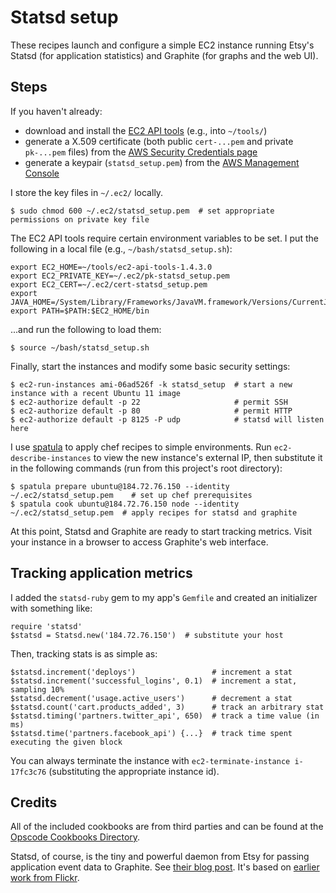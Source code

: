 Statsd setup
============

These recipes launch and configure a simple EC2 instance running Etsy's Statsd (for application statistics) and Graphite (for graphs and the web UI).


Steps
-----

If you haven't already:

  * download and install the [EC2 API tools](http://aws.amazon.com/developertools/351) (e.g., into `~/tools/`)
  * generate a X.509 certificate (both public `cert-...pem` and private `pk-...pem` files) from the [AWS Security Credentials page](https://aws-portal.amazon.com/gp/aws/developer/account/index.html?action=access-key)
  * generate a keypair (`statsd_setup.pem`) from the [AWS Management Console](https://console.aws.amazon.com)

I store the key files in `~/.ec2/` locally.

    $ sudo chmod 600 ~/.ec2/statsd_setup.pem  # set appropriate permissions on private key file

The EC2 API tools require certain environment variables to be set. I put the following in a local file (e.g., `~/bash/statsd_setup.sh`):

    export EC2_HOME=~/tools/ec2-api-tools-1.4.3.0
    export EC2_PRIVATE_KEY=~/.ec2/pk-statsd_setup.pem
    export EC2_CERT=~/.ec2/cert-statsd_setup.pem
    export JAVA_HOME=/System/Library/Frameworks/JavaVM.framework/Versions/CurrentJDK/Home
    export PATH=$PATH:$EC2_HOME/bin

...and run the following to load them:

    $ source ~/bash/statsd_setup.sh

Finally, start the instances and modify some basic security settings:

    $ ec2-run-instances ami-06ad526f -k statsd_setup  # start a new instance with a recent Ubuntu 11 image
    $ ec2-authorize default -p 22                     # permit SSH
    $ ec2-authorize default -p 80                     # permit HTTP
    $ ec2-authorize default -p 8125 -P udp            # statsd will listen here

I use [spatula](http://github.com/trotter/spatula) to apply chef recipes to simple environments. Run `ec2-describe-instances` to view the new instance's external IP, then substitute it in the following commands (run from this project's root directory):

    $ spatula prepare ubuntu@184.72.76.150 --identity ~/.ec2/statsd_setup.pem    # set up chef prerequisites
    $ spatula cook ubuntu@184.72.76.150 node --identity ~/.ec2/statsd_setup.pem  # apply recipes for statsd and graphite

At this point, Statsd and Graphite are ready to start tracking metrics. Visit your instance in a browser to access Graphite's web interface.


Tracking application metrics
----------------------------

I added the `statsd-ruby` gem to my app's `Gemfile` and created an initializer with something like:

    require 'statsd'
    $statsd = Statsd.new('184.72.76.150')  # substitute your host

Then, tracking stats is as simple as:

    $statsd.increment('deploys')                 # increment a stat
    $statsd.increment('successful_logins', 0.1)  # increment a stat, sampling 10%
    $statsd.decrement('usage.active_users')      # decrement a stat
    $statsd.count('cart.products_added', 3)      # track an arbitrary stat
    $statsd.timing('partners.twitter_api', 650)  # track a time value (in ms)
    $statsd.time('partners.facebook_api') {...}  # track time spent executing the given block

You can always terminate the instance with `ec2-terminate-instance i-17fc3c76` (substituting the appropriate instance id).


Credits
-------

All of the included cookbooks are from third parties and can be found at the [Opscode Cookbooks Directory](http://community.opscode.com/cookbooks).

Statsd, of course, is the tiny and powerful daemon from Etsy for passing application event data to Graphite. See [their blog post](http://codeascraft.etsy.com/2011/02/15/measure-anything-measure-everything/). It's based on [earlier work from Flickr](http://code.flickr.com/blog/2008/10/27/counting-timing/).